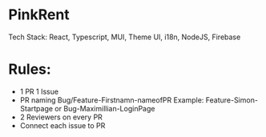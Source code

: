 # PinkRent

Tech Stack:
React, Typescript, MUI, Theme UI, i18n, NodeJS, Firebase

# Rules:

- 1 PR 1 Issue
- PR naming Bug/Feature-Firstnamn-nameofPR Example: Feature-Simon-Startpage or Bug-Maximillian-LoginPage
- 2 Reviewers on every PR
- Connect each issue to PR


